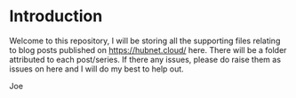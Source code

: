 # Introduction

Welcome to this repository, I will be storing all the supporting files relating to blog posts published on https://hubnet.cloud/ here.
There will be a folder attributed to each post/series.
If there any issues, please do raise them as issues on here and I will do my best to help out.

Joe